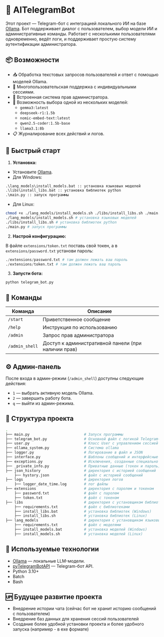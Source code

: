 # 🤖 AITelegramBot

Этот проект — Telegram-бот с интеграцией локального ИИ на базе [Ollama](https://ollama.com/). Бот поддерживает диалог с пользователем, выбор модели ИИ и административные команды. Работает с несколькими пользователями одновременно, ведёт логи, и поддерживает простую систему аутентификации администратора.

## 📦 Возможности

- 📤 Обработка текстовых запросов пользователей и ответ с помощью моделей Ollama.
- 👥 Многопользовательская поддержка с индивидуальными сессиями.
- 🔐 Встроенная система прав администратора.
- 🧠 Возможность выбора одной из нескольких моделей:
  - `gemma3:latest`
  - `deepseek-r1:1.5b`
  - `nomic-embed-text:latest`
  - `qwen2.5-coder:1.5b-base`
  - `llama3.1:8b`
- 📋 Журналирование всех действий и логов.

## 🚀 Быстрый старт

1. **Установка:**

 - Установите [Ollama](https://ollama.com/download).
 - Для Windows: 
```bat
.\lang_models\install_models.bat :: установка языковых моделей
.\libs\install_libs.bat :: установка библиотек python
.\main.py :: запуск программы
```

 - Для Linux: 
```bash
chmod +x ./lang_models/install_models.sh ./libs/install_libs.sh ./main.py
./lang_models/install_models.sh # установка языковых моделей
./libs/install_libs.sh # установка библиотек python
./main.py # запуск программы
```

2. **Настрой конфигурацию:**

В файле `extensions/token.txt` поставь свой токен, а в `extensions/password.txt` установи пароль:

```python
./extensions/password.txt # там должен лежать ваш пароль
./extensions/token.txt # там должен лежать ваш пароль
```

3. **Запусти бота:**

```bash
python telegram_bot.py
```

## 🔐 Команды

| Команда        | Описание                                         |
|----------------|--------------------------------------------------|
| `/start`       | Приветственное сообщение                         |
| `/help`        | Инструкция по использованию                      |
| `/admin`       | Запрос прав администратора                       |
| `/admin_shell` | Доступ к административной панели (при наличии прав) |

## ⚙️ Админ-панель

После входа в админ-режим (`/admin_shell`) доступны следующие действия:

- `1` — выбрать активную модель Ollama.
- `2` — завершить работу бота.
- `q` — выйти из админ-режима.

## 📁 Структура проекта

```bash
.
├── main.py                         # Запуск программы
├── telegram_bot.py                 # Основной файл с логикой Telegram-бота
├── user.py                         # Класс User с управлением сессией и системой
├── ollama_system.py                # Система ollama
├── logger.py                       # Логирование в файл и JSON
├── interface.py                    # Шаблоны сообщений и интерфейсные строки
├── exceptions.py                   # Исключения, созданные специально под систему (пока не используется)
├── _private_info.py                # Приватные данные (токен и пароль)
├── json_history                    # директория с историей сообщений
    ├── hystory.json                # файл с историей сообщений
├── logs                            # директория логов
    ├── logger_date_time.log        # лог файлы
├── extensions                      # директория с паролем и токеном
    ├── password.txt                # файл с паролем
    ├── token.txt                   # файл с токеном
├── libs                            # директория с установщиком библиотек python
    ├── requirements.txt            # файл с библиотеками
    ├── install_libs.bat            # установка библиотек (Windows)
    ├── install_libs.sh             # установка библиотек (Linux)
├── lang_models                     # директория с установщиком языковых моделей ollama
    ├── requirements.txt            # файл с моделями
    ├── install_models.bat          # установка моделей (Windows)
    ├── install_models.sh           # установка моделей (Linux)

```

## 🧠 Используемые технологии

- [Ollama](https://ollama.com/) — локальные LLM-модели.
- [pyTelegramBotAPI](https://github.com/eternnoir/pyTelegramBotAPI) — Telegram-бот API.
- Python 3.10+
- Batch
- Bash

## 🆙 Будущее развитие проекта
- Внедрение истории чата (сейчас бот не хранит историю сообщений с пользователем)
- Внедрение баз данных для хранения сессий пользователей
- Создание более удобной установки проекта и более удобного запуска (например - в exe формате)